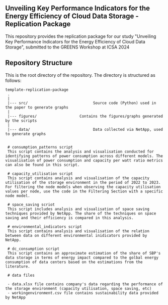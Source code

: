 <!-- This repository is a companion page for the following thesis / publication:
> Author Names. Publication year. Thesis / Paper title. Publication venue / proceedings.

It contains all the material required for replicating the study, including: X, Y, and Z.

## How to cite us
The scientific article describing design, execution, and main results of this study is available [here](https://www.google.com).<br>
If this study is helping your research, consider to cite it is as follows, thanks!

```
@article{,
  title={},
  author={},
  journal={},
  volume={},
  pages={},
  year={},
  publisher={}
}
``` -->

## Unveiling Key Performance Indicators for the Energy Efficiency of Cloud Data Storage - Replication Package

This repository provides the replication package for our study "Unveiling Key Performance Indicators for the Energy Efficiency of Cloud Data Storage", submitted to the GREENS Workshop at ICSA 2024

## Repository Structure
This is the root directory of the repository. The directory is structured as follows:

    template-replication-package
     .
     |
     |--- src/                             Source code (Python) used in the paper to generate graphs
     |
     |--- figures/                   Contains the figures/graphs generated by the scripts
     |
     |--- data/                            Data collected via NetApp, used to generate graphs


     # consumption_patterns script
     This script contains the analysis and visualisation conducted for identifying patterns of power consumption across different models. The visualisation of power consumption and capacity per watt ratio metrics can also be found in this script.

     # capacity_utilisation script
     This script contains analysis and visualisation of the capacity utilisation of the storage environment in the period of 2022 to 2023. For filtering the node models when observing the capacity utilisation values per node, use the code in the Filtering Section with a specific node model.

     # space_saving scriot
     This script includes analysis and visualisation of space saving techniques provided by NetApp. The share of the techniques on space saving and their efficiency is compared in this analysis.

     # environmental_indicators script
     This script contains analysis and visualisation of the relation between data on different environmental inidicators provided by NetApp.

     # dc_consumption script
     This script contains an approximate estimation of the share of SBP's data storage in terms of energy impact compared to the golbal energy consumption of data centers based on the estimations from the literature.

     # data files

     - data.xlsx file contains company's data regarding the performance of the storage environment (capacity utilisation, space saving, etc)
     - workingenvironment.csv file contains sustainability data provided by NetApp
